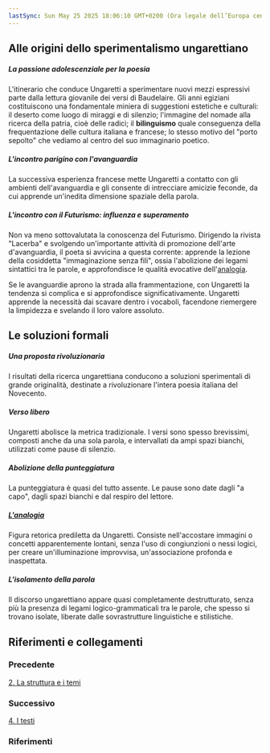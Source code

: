 ```yaml
---
lastSync: Sun May 25 2025 18:06:10 GMT+0200 (Ora legale dell’Europa centrale)
---
```

## Alle origini dello sperimentalismo ungarettiano
##### La passione adolescenziale per la poesia
L'itinerario che conduce Ungaretti a sperimentare nuovi mezzi espressivi parte dalla lettura giovanile dei versi di Baudelaire. Gli anni egiziani costituiscono una fondamentale miniera di suggestioni estetiche e culturali: il deserto come luogo di miraggi e di silenzio; l'immagine del nomade alla ricerca della patria, cioè delle radici; il **bilinguismo** quale conseguenza della frequentazione delle cultura italiana e francese; lo stesso motivo del "porto sepolto" che vediamo al centro del suo immaginario poetico.


##### L'incontro parigino con l'avanguardia
La successiva esperienza francese mette Ungaretti a contatto con gli ambienti dell'avanguardia e gli consente di intrecciare amicizie feconde, da cui apprende un'inedita dimensione spaziale della parola.


##### L'incontro con il Futurismo: influenza e superamento
Non va meno sottovalutata la conoscenza del Futurismo. Dirigendo la rivista "Lacerba" e svolgendo un'importante attività di promozione dell'arte d'avanguardia, il poeta si avvicina a questa corrente: apprende la lezione della cosiddetta "immaginazione senza fili", ossia l'abolizione dei legami sintattici tra le parole, e approfondisce le qualità evocative dell'[analogia](Analogia.md).

Se le avanguardie aprono la strada alla frammentazione, con Ungaretti la tendenza si complica e si approfondisce significativamente. Ungaretti apprende la necessità dai scavare dentro i vocaboli, facendone riemergere la limpidezza e svelando il loro valore assoluto.



## Le soluzioni formali
##### Una proposta rivoluzionaria
I risultati della ricerca ungarettiana conducono a soluzioni sperimentali di grande originalità, destinate a rivoluzionare l'intera poesia italiana del Novecento.

##### Verso libero
Ungaretti abolisce la metrica tradizionale. I versi sono spesso brevissimi, composti anche da una sola parola, e intervallati da ampi spazi bianchi, utilizzati come pause di silenzio.

##### Abolizione della punteggiatura
La punteggiatura è quasi del tutto assente. Le pause sono date dagli "a capo", dagli spazi bianchi e dal respiro del lettore.

##### [L'analogia](Analogia.md)
Figura retorica prediletta da Ungaretti. Consiste nell'accostare immagini o concetti apparentemente lontani, senza l'uso di congiunzioni o nessi logici, per creare un'illuminazione improvvisa, un'associazione profonda e inaspettata.

##### L'isolamento della parola
Il discorso ungarettiano appare quasi completamente destrutturato, senza più la presenza di legami logico-grammaticali tra le parole, che spesso si trovano isolate, liberate dalle sovrastrutture linguistiche e stilistiche.


Riferimenti e collegamenti
---
### Precedente
[2. La struttura e i temi](2.%20La%20struttura%20e%20i%20temi.md)

### Successivo
[4. I testi](Letteratura/Giuseppe%20Ungaretti/L'opera%20-%20L'allegria/4.%20I%20testi.md)

### Riferimenti
